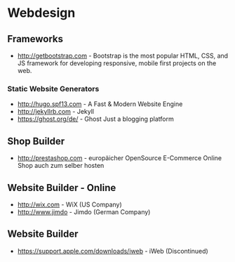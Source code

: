 # Webdesign

## Frameworks

* http://getbootstrap.com - Bootstrap is the most popular HTML, CSS, and JS framework for developing responsive, mobile first projects on the web.

### Static Website Generators

* http://hugo.spf13.com - A Fast & Modern Website Engine
* http://jekyllrb.com - Jekyll
* https://ghost.org/de/ - Ghost Just a blogging platform

## Shop Builder

* http://prestashop.com - europäicher OpenSource E-Commerce Online Shop auch zum selber hosten

## Website Builder - Online

* http://wix.com - WiX (US Company)
* http://www.jimdo - Jimdo (German Company)

## Website Builder

* https://support.apple.com/downloads/iweb - iWeb (Discontinued)